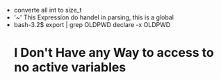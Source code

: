 - converte all int to size_t
- '~' This Expression do handel in parsing, this is a global
- bash-3.2$ export | grep OLDPWD
	declare -x OLDPWD
	# I Don't Have any Way to access to no active variables